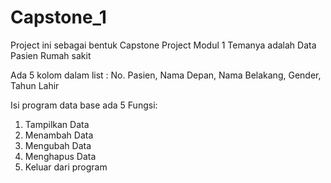 # Capstone_1

Project ini sebagai bentuk Capstone Project Modul 1
Temanya adalah Data Pasien Rumah sakit

Ada 5 kolom dalam list : No. Pasien, Nama Depan, Nama Belakang, Gender, Tahun Lahir

Isi program data base ada 5 Fungsi:
1. Tampilkan Data
2. Menambah Data
3. Mengubah Data
4. Menghapus Data
5. Keluar dari program

